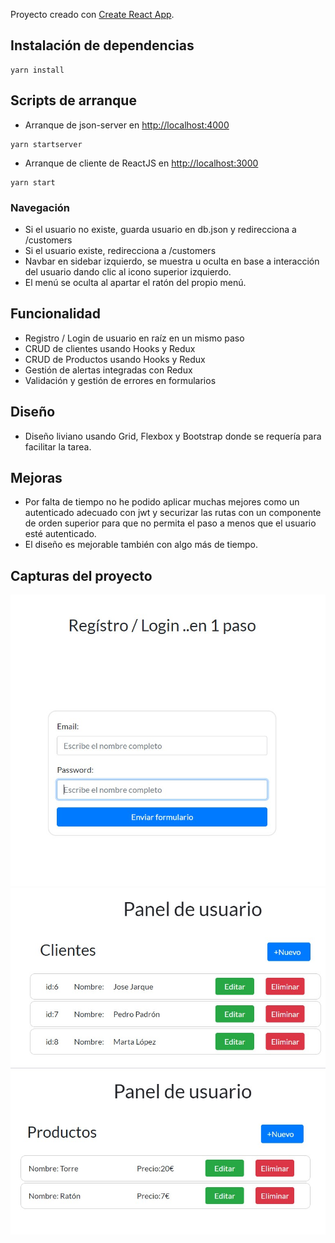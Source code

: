 Proyecto creado con [Create React App](https://github.com/facebook/create-react-app).

## Instalación de dependencias

```
yarn install
```

## Scripts de arranque

- Arranque de json-server en [http://localhost:4000](http://localhost:4000)
```
yarn startserver
```

- Arranque de cliente de ReactJS en [http://localhost:3000](http://localhost:3000)
```
yarn start
```
### Navegación
- Si el usuario no existe, guarda usuario en db.json y redirecciona a /customers
- Si el usuario existe, redirecciona a /customers
- Navbar en sidebar izquierdo, se muestra u oculta en base a interacción del usuario dando clic al icono superior izquierdo.
- El menú se oculta al apartar el ratón del propio menú.

## Funcionalidad
- Registro / Login de usuario en raíz en un mismo paso
- CRUD de clientes usando Hooks y Redux
- CRUD de Productos usando Hooks y Redux
- Gestión de alertas integradas con Redux
- Validación y gestión de errores en formularios

## Diseño
- Diseño liviano usando Grid, Flexbox y Bootstrap donde se requería para facilitar la tarea.

## Mejoras
- Por falta de tiempo no he podido aplicar muchas mejores como un autenticado adecuado con jwt y securizar las rutas con un componente de orden superior para que no permita el paso a menos que el usuario esté autenticado.
- El diseño es mejorable también con algo más de tiempo.

## Capturas del proyecto
![Captura de pantalla 1 del Ecommerce Panel](snapshot1.jpg)
![Captura de pantalla 2 del Ecommerce Panel](snapshot2.jpg)
![Captura de pantalla 3 del Ecommerce Panel](snapshot3.jpg)



